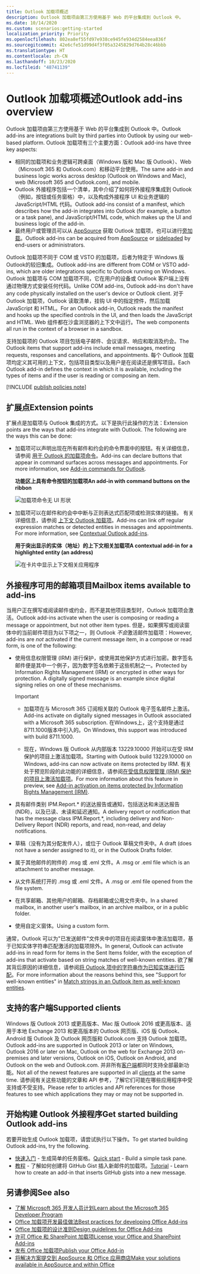 ```yaml
---
title: Outlook 加载项概述
description: Outlook 加载项由第三方使用基于 Web 的平台集成到 Outlook 中。
ms.date: 10/14/2020
ms.custom: scenarios:getting-started
localization_priority: Priority
ms.openlocfilehash: 802ea8ef55fd97e938ce945fe934d2584eea836f
ms.sourcegitcommit: 42e6cfe51d99d4f3f05a3245829d764b28c46bbb
ms.translationtype: HT
ms.contentlocale: zh-CN
ms.lasthandoff: 10/23/2020
ms.locfileid: "48741139"
---
```

# <a name="outlook-add-ins-overview"></a><span data-ttu-id="9f475-103">Outlook 加载项概述</span><span class="sxs-lookup"><span data-stu-id="9f475-103">Outlook add-ins overview</span></span>

<span data-ttu-id="9f475-104">Outlook 加载项由第三方使用基于 Web 的平台集成到 Outlook 中。</span><span class="sxs-lookup"><span data-stu-id="9f475-104">Outlook add-ins are integrations built by third parties into Outlook by using our web-based platform.</span></span> <span data-ttu-id="9f475-105">Outlook 加载项有三个主要方面：</span><span class="sxs-lookup"><span data-stu-id="9f475-105">Outlook add-ins have three key aspects:</span></span>

- <span data-ttu-id="9f475-106">相同的加载项和业务逻辑可跨桌面（Windows 版和 Mac 版 Outlook）、Web（Microsoft 365 和 Outlook.com）和移动平台使用。</span><span class="sxs-lookup"><span data-stu-id="9f475-106">The same add-in and business logic works across desktop (Outlook on Windows and Mac), web (Microsoft 365 and Outlook.com), and mobile.</span></span>
- <span data-ttu-id="9f475-107">Outlook 外接程序包括一个清单，其中介绍了如何将外接程序集成到 Outlook（例如，按钮或任务窗格）中，以及构成外接程序 UI 和业务逻辑的 JavaScript/HTML 代码。</span><span class="sxs-lookup"><span data-stu-id="9f475-107">Outlook add-ins consist of a manifest, which describes how the add-in integrates into Outlook (for example, a button or a task pane), and JavaScript/HTML code, which makes up the UI and business logic of the add-in.</span></span>
- <span data-ttu-id="9f475-108">最终用户或管理员可以从 [AppSource](https://appsource.microsoft.com) 获取 Outlook 加载项，也可以进行[旁加载](sideload-outlook-add-ins-for-testing.md)。</span><span class="sxs-lookup"><span data-stu-id="9f475-108">Outlook add-ins can be acquired from [AppSource](https://appsource.microsoft.com) or [sideloaded](sideload-outlook-add-ins-for-testing.md) by end-users or administrators.</span></span>

<span data-ttu-id="9f475-109">Outlook 加载项不同于 COM 或 VSTO 的加载项，后者为特定于 Windows 版 Outlook的较旧集成。</span><span class="sxs-lookup"><span data-stu-id="9f475-109">Outlook add-ins are different from COM or VSTO add-ins, which are older integrations specific to Outlook running on Windows.</span></span> <span data-ttu-id="9f475-110">Outlook 加载项与 COM 加载项不同，它在用户的设备或 Outlook 客户端上没有通过物理方式安装任何代码。</span><span class="sxs-lookup"><span data-stu-id="9f475-110">Unlike COM add-ins, Outlook add-ins don't have any code physically installed on the user's device or Outlook client.</span></span> <span data-ttu-id="9f475-111">对于 Outlook 加载项，Outlook 读取清单，挂钩 UI 中的指定控件，然后加载 JavaScript 和 HTML。</span><span class="sxs-lookup"><span data-stu-id="9f475-111">For an Outlook add-in, Outlook reads the manifest and hooks up the specified controls in the UI, and then loads the JavaScript and HTML.</span></span> <span data-ttu-id="9f475-112">Web 组件都在沙盒浏览器的上下文中运行。</span><span class="sxs-lookup"><span data-stu-id="9f475-112">The web components all run in the context of a browser in a sandbox.</span></span>

<span data-ttu-id="9f475-113">支持加载项的 Outlook 项目包括电子邮件、会议请求、响应和取消及约会。</span><span class="sxs-lookup"><span data-stu-id="9f475-113">The Outlook items that support add-ins include email messages, meeting requests, responses and cancellations, and appointments.</span></span> <span data-ttu-id="9f475-114">每个 Outlook 加载项均定义其可用的上下文，包括项目类型以及用户是在阅读还是撰写项目。</span><span class="sxs-lookup"><span data-stu-id="9f475-114">Each Outlook add-in defines the context in which it is available, including the types of items and if the user is reading or composing an item.</span></span>

[!INCLUDE [publish policies note](../includes/note-publish-policies.md)]

## <a name="extension-points"></a><span data-ttu-id="9f475-115">扩展点</span><span class="sxs-lookup"><span data-stu-id="9f475-115">Extension points</span></span>

<span data-ttu-id="9f475-p104">扩展点是加载项与 Outlook 集成的方式。以下是执行此操作的方法：</span><span class="sxs-lookup"><span data-stu-id="9f475-p104">Extension points are the ways that add-ins integrate with Outlook. The following are the ways this can be done:</span></span>

- <span data-ttu-id="9f475-p105">加载项可以声明出现在所有邮件和约会的命令界面中的按钮。有关详细信息，请参阅 [用于 Outlook 的加载项命令](add-in-commands-for-outlook.md)。</span><span class="sxs-lookup"><span data-stu-id="9f475-p105">Add-ins can declare buttons that appear in command surfaces across messages and appointments. For more information, see [Add-in commands for Outlook](add-in-commands-for-outlook.md).</span></span>

    <span data-ttu-id="9f475-120">**功能区上具有命令按钮的加载项**</span><span class="sxs-lookup"><span data-stu-id="9f475-120">**An add-in with command buttons on the ribbon**</span></span>

    ![加载项命令无 UI 形状](../images/uiless-command-shape.png)

- <span data-ttu-id="9f475-p106">加载项可以在邮件和约会中中断与正则表达式匹配项或检测实体的链接。 有关详细信息，请参阅 [上下文 Outlook 加载项](contextual-outlook-add-ins.md)。</span><span class="sxs-lookup"><span data-stu-id="9f475-p106">Add-ins can link off regular expression matches or detected entities in messages and appointments. For more information, see [Contextual Outlook add-ins](contextual-outlook-add-ins.md).</span></span>

    <span data-ttu-id="9f475-124">**用于突出显示的实体（地址）的上下文相关加载项**</span><span class="sxs-lookup"><span data-stu-id="9f475-124">**A contextual add-in for a highlighted entity (an address)**</span></span>

    ![在卡片中显示上下文相关应用程序](../images/outlook-detected-entity-card.png)

## <a name="mailbox-items-available-to-add-ins"></a><span data-ttu-id="9f475-126">外接程序可用的邮箱项目</span><span class="sxs-lookup"><span data-stu-id="9f475-126">Mailbox items available to add-ins</span></span>

<span data-ttu-id="9f475-127">当用户正在撰写或阅读邮件或约会，而不是其他项目类型时，Outlook 加载项会激活。</span><span class="sxs-lookup"><span data-stu-id="9f475-127">Outlook add-ins activate when the user is composing or reading a message or appointment, but not other item types.</span></span> <span data-ttu-id="9f475-128">但是，如果撰写或阅读窗体中的当前邮件项目为以下项之一，则 Outlook *不会*激活邮件加载项：</span><span class="sxs-lookup"><span data-stu-id="9f475-128">However, add-ins are *not* activated if the current message item, in a compose or read form, is one of the following:</span></span>

- <span data-ttu-id="9f475-p108">使用信息权限管理 (IRM) 进行保护，或使用其他保护方式进行加密。数字签名邮件便是其中一个例子，因为数字签名依赖于这些机制之一。</span><span class="sxs-lookup"><span data-stu-id="9f475-p108">Protected by Information Rights Management (IRM) or encrypted in other ways for protection. A digitally signed message is an example since digital signing relies on one of these mechanisms.</span></span>

  > [!IMPORTANT]
  > - <span data-ttu-id="9f475-131">加载项在与 Microsoft 365 订阅相关联的 Outlook 电子签名邮件上激活。</span><span class="sxs-lookup"><span data-stu-id="9f475-131">Add-ins activate on digitally signed messages in Outlook associated with a Microsoft 365 subscription.</span></span> <span data-ttu-id="9f475-132">在Windows上，这个支持是通过8711.1000版本中引入的。</span><span class="sxs-lookup"><span data-stu-id="9f475-132">On Windows, this support was introduced with build 8711.1000.</span></span>
  >
  > - <span data-ttu-id="9f475-133">现在，Windows 版 Outlook 从内部版本 13229.10000 开始可以在受 IRM 保护的项目上激活加载项。</span><span class="sxs-lookup"><span data-stu-id="9f475-133">Starting with Outlook build 13229.10000 on Windows, add-ins can now activate on items protected by IRM.</span></span> <span data-ttu-id="9f475-134">有关处于预览阶段的此功能的详细信息，请参阅[在受信息权限管理 (IRM) 保护的项目上激活加载项](../reference/objectmodel/preview-requirement-set/outlook-requirement-set-preview.md#add-in-activation-on-items-protected-by-information-rights-management-irm)。</span><span class="sxs-lookup"><span data-stu-id="9f475-134">For more information about this feature in preview, see [Add-in activation on items protected by Information Rights Management (IRM)](../reference/objectmodel/preview-requirement-set/outlook-requirement-set-preview.md#add-in-activation-on-items-protected-by-information-rights-management-irm).</span></span>

- <span data-ttu-id="9f475-135">具有邮件类别 IPM.Report.\* 的送达报告或通知，包括送达和未送达报告 (NDR)，以及已读、未读和延迟通知。</span><span class="sxs-lookup"><span data-stu-id="9f475-135">A delivery report or notification that has the message class IPM.Report.\*, including delivery and Non-Delivery Report (NDR) reports, and read, non-read, and delay notifications.</span></span>

- <span data-ttu-id="9f475-136">草稿（没有为其分配发件人），或位于 Outlook 草稿文件夹中。</span><span class="sxs-lookup"><span data-stu-id="9f475-136">A draft (does not have a sender assigned to it), or in the Outlook Drafts folder.</span></span>

- <span data-ttu-id="9f475-137">属于其他邮件的附件的 .msg 或 .eml 文件。</span><span class="sxs-lookup"><span data-stu-id="9f475-137">A .msg or .eml file which is an attachment to another message.</span></span>

- <span data-ttu-id="9f475-138">从文件系统打开的 .msg 或 .eml 文件。</span><span class="sxs-lookup"><span data-stu-id="9f475-138">A .msg or .eml file opened from the file system.</span></span>

- <span data-ttu-id="9f475-139">在共享邮箱、其他用户的邮箱、存档邮箱或公用文件夹中。</span><span class="sxs-lookup"><span data-stu-id="9f475-139">In a shared mailbox, in another user's mailbox, in an archive mailbox, or in a public folder.</span></span>

- <span data-ttu-id="9f475-140">使用自定义窗体。</span><span class="sxs-lookup"><span data-stu-id="9f475-140">Using a custom form.</span></span>

<span data-ttu-id="9f475-141">通常，Outlook 可以为"已发送邮件"文件夹中的项目在阅读窗体中激活加载项，基于已知实体字符串匹配激活的加载项除外。</span><span class="sxs-lookup"><span data-stu-id="9f475-141">In general, Outlook can activate add-ins in read form for items in the Sent Items folder, with the exception of add-ins that activate based on string matches of well-known entities.</span></span> <span data-ttu-id="9f475-142">欲了解其背后原因的详细信息，请参阅[将 Outlook 项中的字符串作为已知实体进行匹配](match-strings-in-an-item-as-well-known-entities.md)。</span><span class="sxs-lookup"><span data-stu-id="9f475-142">For more information about the reasons behind this, see "Support for well-known entities" in [Match strings in an Outlook item as well-known entities](match-strings-in-an-item-as-well-known-entities.md).</span></span>

## <a name="supported-clients"></a><span data-ttu-id="9f475-143">支持的客户端</span><span class="sxs-lookup"><span data-stu-id="9f475-143">Supported clients</span></span>

<span data-ttu-id="9f475-144">Windows 版 Outlook 2013 或更高版本、Mac 版 Outlook 2016 或更高版本、适用于本地 Exchange 2013 和更高版本的 Outlook 网页版、iOS 版 Outlook、Android 版 Outlook 及 Outlook 网页版和 Outlook.com 支持 Outlook 加载项。</span><span class="sxs-lookup"><span data-stu-id="9f475-144">Outlook add-ins are supported in Outlook 2013 or later on Windows, Outlook 2016 or later on Mac, Outlook on the web for Exchange 2013 on-premises and later versions, Outlook on iOS, Outlook on Android, and Outlook on the web and Outlook.com.</span></span> <span data-ttu-id="9f475-145">并非所有[客户端](../reference/requirement-sets/outlook-api-requirement-sets.md#requirement-sets-supported-by-exchange-servers-and-outlook-clients)都同时支持全部最新功能。</span><span class="sxs-lookup"><span data-stu-id="9f475-145">Not all of the newest features are supported in all [clients](../reference/requirement-sets/outlook-api-requirement-sets.md#requirement-sets-supported-by-exchange-servers-and-outlook-clients) at the same time.</span></span> <span data-ttu-id="9f475-146">请参阅有关这些功能的文章和 API 参考，了解它们可能在哪些应用程序中受支持或不受支持。</span><span class="sxs-lookup"><span data-stu-id="9f475-146">Please refer to articles and API references for those features to see which applications they may or may not be supported in.</span></span>


## <a name="get-started-building-outlook-add-ins"></a><span data-ttu-id="9f475-147">开始构建 Outlook 外接程序</span><span class="sxs-lookup"><span data-stu-id="9f475-147">Get started building Outlook add-ins</span></span>

<span data-ttu-id="9f475-148">若要开始生成 Outlook 加载项，请尝试执行以下操作。</span><span class="sxs-lookup"><span data-stu-id="9f475-148">To get started building Outlook add-ins, try the following.</span></span>

- <span data-ttu-id="9f475-149">[快速入门](../quickstarts/outlook-quickstart.md) - 生成简单的任务窗格。</span><span class="sxs-lookup"><span data-stu-id="9f475-149">[Quick start](../quickstarts/outlook-quickstart.md) - Build a simple task pane.</span></span>
- <span data-ttu-id="9f475-150">[教程](../tutorials/outlook-tutorial.md) - 了解如何创建将 GitHub Gist 插入新邮件的加载项。</span><span class="sxs-lookup"><span data-stu-id="9f475-150">[Tutorial](../tutorials/outlook-tutorial.md) - Learn how to create an add-in that inserts GitHub gists into a new message.</span></span>


## <a name="see-also"></a><span data-ttu-id="9f475-151">另请参阅</span><span class="sxs-lookup"><span data-stu-id="9f475-151">See also</span></span>
- [<span data-ttu-id="9f475-152">了解 Microsoft 365 开发人员计划</span><span class="sxs-lookup"><span data-stu-id="9f475-152">Learn about the Microsoft 365 Developer Program</span></span>](https://developer.microsoft.com/microsoft-365/dev-program)
- [<span data-ttu-id="9f475-153">Office 加载项开发最佳做法</span><span class="sxs-lookup"><span data-stu-id="9f475-153">Best practices for developing Office Add-ins</span></span>](../concepts/add-in-development-best-practices.md)
- [<span data-ttu-id="9f475-154">Office 加载项的设计准则</span><span class="sxs-lookup"><span data-stu-id="9f475-154">Design guidelines for Office Add-ins</span></span>](../design/add-in-design.md)
- [<span data-ttu-id="9f475-155">许可 Office 和 SharePoint 加载项</span><span class="sxs-lookup"><span data-stu-id="9f475-155">License your Office and SharePoint Add-ins</span></span>](/office/dev/store/license-your-add-ins)
- [<span data-ttu-id="9f475-156">发布 Office 加载项</span><span class="sxs-lookup"><span data-stu-id="9f475-156">Publish your Office Add-in</span></span>](../publish/publish.md)
- [<span data-ttu-id="9f475-157">将解决方案提交到 AppSource 和 Office 应用商店</span><span class="sxs-lookup"><span data-stu-id="9f475-157">Make your solutions available in AppSource and within Office</span></span>](/office/dev/store/submit-to-the-office-store)
